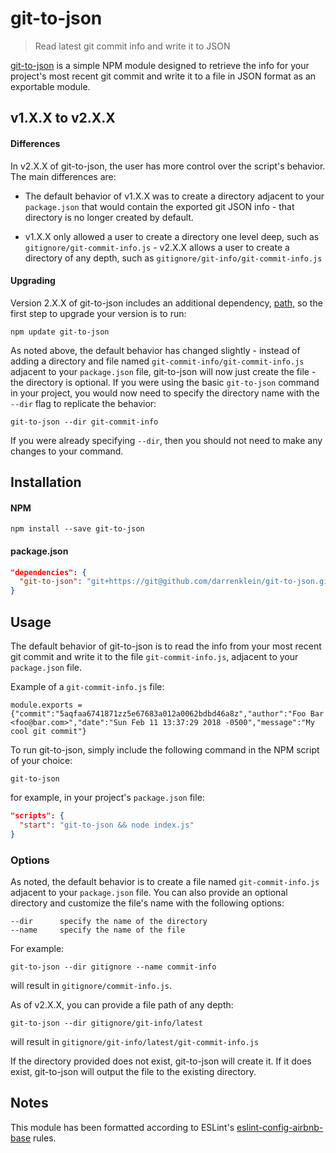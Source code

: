 # git-to-json
> Read latest git commit info and write it to JSON

[git-to-json] is a simple NPM module designed to retrieve the info for your project's most recent git commit and write it to a file in JSON format as an exportable module.

## v1.X.X to v2.X.X

#### Differences

In v2.X.X of git-to-json, the user has more control over the script's behavior. The main differences are:

- The default behavior of v1.X.X was to create a directory adjacent to your `package.json` that would contain the exported git JSON info - that directory is no longer created by default.

- v1.X.X only allowed a user to create a directory one level deep, such as `gitignore/git-commit-info.js` - v2.X.X allows a user to create a directory of any depth, such as `gitignore/git-info/git-commit-info.js`

#### Upgrading

Version 2.X.X of git-to-json includes an additional dependency, [path], so the first step to upgrade your version is to run:

``` SH
npm update git-to-json
```

As noted above, the default behavior has changed slightly - instead of adding a directory and file named `git-commit-info/git-commit-info.js` adjacent to your `package.json` file, git-to-json will now just create the file - the directory is optional. If you were using the basic `git-to-json` command in your project, you would now need to specify the directory name with the `--dir` flag to replicate the behavior:

```
git-to-json --dir git-commit-info
```

If you were already specifying `--dir`, then you should not need to make any changes to your command.

## Installation

#### NPM

``` SH
npm install --save git-to-json
```

#### package.json

``` JSON
"dependencies": {
  "git-to-json": "git+https://git@github.com/darrenklein/git-to-json.git"
}
```

## Usage

The default behavior of git-to-json is to read the info from your most recent git commit and write it to the file `git-commit-info.js`, adjacent to your `package.json` file.

Example of a `git-commit-info.js` file:

``` JS
module.exports = {"commit":"5aqfaa6741871zz5e67683a012a0062bdbd46a8z","author":"Foo Bar <foo@bar.com>","date":"Sun Feb 11 13:37:29 2018 -0500","message":"My cool git commit"}
```

To run git-to-json, simply include the following command in the NPM script of your choice:

```
git-to-json
```

for example, in your project's `package.json` file:

``` JSON
"scripts": {
  "start": "git-to-json && node index.js"
}
```

### Options

As noted, the default behavior is to create a file named `git-commit-info.js` adjacent to your `package.json` file. You can also provide an optional directory and customize the file's name with the following options:

``` SH
--dir      specify the name of the directory
--name     specify the name of the file
```

For example:

```
git-to-json --dir gitignore --name commit-info
```

will result in `gitignore/commit-info.js`.

As of v2.X.X, you can provide a file path of any depth:

```
git-to-json --dir gitignore/git-info/latest
```

will result in `gitignore/git-info/latest/git-commit-info.js`

If the directory provided does not exist, git-to-json will create it. If it does exist, git-to-json will output the file to the existing directory.

## Notes

This module has been formatted according to ESLint's [eslint-config-airbnb-base] rules.

[git-to-json]: https://www.npmjs.com/package/git-to-json
[path]: https://www.npmjs.com/package/path
[eslint-config-airbnb-base]: https://www.npmjs.com/package/eslint-config-airbnb-base